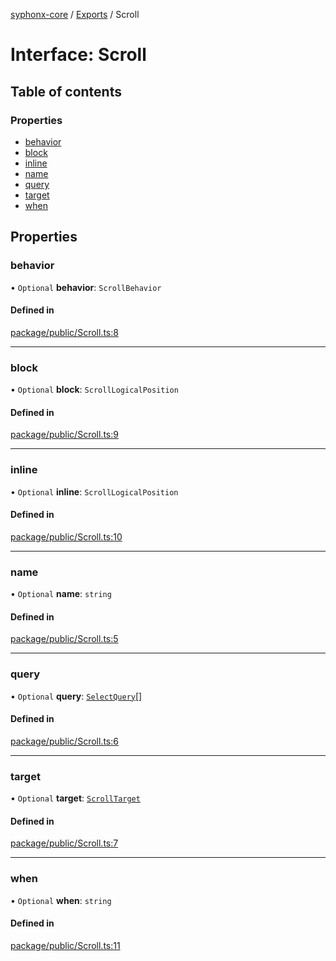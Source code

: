 [syphonx-core](../README.md) / [Exports](../modules.md) / Scroll

# Interface: Scroll

## Table of contents

### Properties

- [behavior](Scroll.md#behavior)
- [block](Scroll.md#block)
- [inline](Scroll.md#inline)
- [name](Scroll.md#name)
- [query](Scroll.md#query)
- [target](Scroll.md#target)
- [when](Scroll.md#when)

## Properties

### behavior

• `Optional` **behavior**: `ScrollBehavior`

#### Defined in

[package/public/Scroll.ts:8](https://github.com/dtempx/syphonx-core/blob/4b1bb7c/package/public/Scroll.ts#L8)

___

### block

• `Optional` **block**: `ScrollLogicalPosition`

#### Defined in

[package/public/Scroll.ts:9](https://github.com/dtempx/syphonx-core/blob/4b1bb7c/package/public/Scroll.ts#L9)

___

### inline

• `Optional` **inline**: `ScrollLogicalPosition`

#### Defined in

[package/public/Scroll.ts:10](https://github.com/dtempx/syphonx-core/blob/4b1bb7c/package/public/Scroll.ts#L10)

___

### name

• `Optional` **name**: `string`

#### Defined in

[package/public/Scroll.ts:5](https://github.com/dtempx/syphonx-core/blob/4b1bb7c/package/public/Scroll.ts#L5)

___

### query

• `Optional` **query**: [`SelectQuery`](../modules.md#selectquery)[]

#### Defined in

[package/public/Scroll.ts:6](https://github.com/dtempx/syphonx-core/blob/4b1bb7c/package/public/Scroll.ts#L6)

___

### target

• `Optional` **target**: [`ScrollTarget`](../modules.md#scrolltarget)

#### Defined in

[package/public/Scroll.ts:7](https://github.com/dtempx/syphonx-core/blob/4b1bb7c/package/public/Scroll.ts#L7)

___

### when

• `Optional` **when**: `string`

#### Defined in

[package/public/Scroll.ts:11](https://github.com/dtempx/syphonx-core/blob/4b1bb7c/package/public/Scroll.ts#L11)
